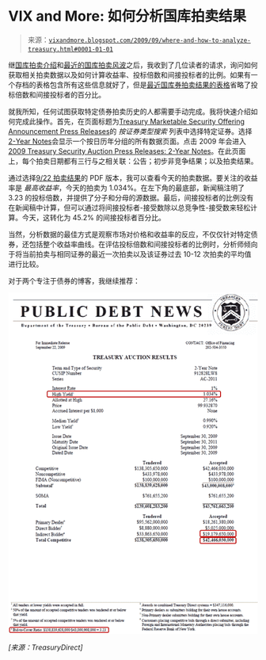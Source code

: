 <!--yml

category: 未分类

date: 2024-05-18 17:28:49

-->

# VIX and More: 如何分析国库拍卖结果

> 来源：[`vixandmore.blogspot.com/2009/09/where-and-how-to-analyze-treasury.html#0001-01-01`](http://vixandmore.blogspot.com/2009/09/where-and-how-to-analyze-treasury.html#0001-01-01)

继[国库拍卖介绍](http://vixandmore.blogspot.com/2009/08/introduction-to-treasury-auctions.html)和[最近的国库拍卖风波](http://vixandmore.blogspot.com/2009/08/recent-treasury-auction-brouhaha.html)之后，我收到了几位读者的请求，询问如何获取相关拍卖数据以及如何计算收益率、投标倍数和间接投标者的比例。如果有一个存档的表格包含所有这些信息就好了，但是[最近国库券拍卖结果的表格](http://www.treasurydirect.gov/RI/OFNtebnd)省略了投标倍数和间接投标者的百分比。

就我所知，任何试图获取特定债券拍卖历史的人都需要手动完成。我将快速介绍如何完成此操作。首先，在页面标题为[Treasury Marketable Security Offering Announcement Press Releases](http://www.treasurydirect.gov/instit/annceresult/press/press_secannpr.htm)的 *按证券类型搜索* 列表中选择特定证券。选择[2-Year Notes](http://www.treasurydirect.gov/instit/annceresult/press/preanre/preanre_2yr.htm)会显示一个按日历年分组的所有数据页面。点击 2009 年会进入[2009 Treasury Security Auction Press Releases: 2-Year Notes](http://www.treasurydirect.gov/instit/annceresult/press/preanre/2009/2009_2year.htm)。在此页面上，每个拍卖日期都有三行与之相关联：公告；初步非竞争结果；以及拍卖结果。

通过选择[9/22 拍卖结果](http://www.treasurydirect.gov/instit/annceresult/press/preanre/2009/R_20090922_3.pdf)的 PDF 版本，我可以查看今天的拍卖数据。要关注的收益率是 *最高收益率*，今天的拍卖为 1.034%。在左下角的最底部，新闻稿注明了 3.23 的投标倍数，并提供了分子和分母的源数据。最后，间接投标者的比例没有在新闻稿中计算，但可以通过将间接投标者-接受数除以总竞争性-接受数来轻松计算。今天，这转化为 45.2% 的间接投标者百分比。

当然，分析数据的最佳方式是观察市场对价格和收益率的反应，不仅仅针对特定债券，还包括整个收益率曲线。在评估投标倍数和间接投标者的比例时，分析师倾向于将当前拍卖与相同证券的最近一次拍卖以及该证券过去 10-12 次拍卖的平均值进行比较。

对于两个专注于债券的博客，我继续推荐：

![](img/061ef4a410419e81af7e7be70c97fcaa.png)

*[来源：TreasuryDirect]*
